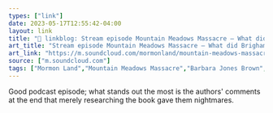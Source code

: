 ```yaml
---
types: ["link"]
date: 2023-05-17T12:55:42-04:00
layout: link
title: "🔗 linkblog: Stream episode Mountain Meadows Massacre — What did Brigham Young know and when did he know it? | Episode 286 by Mormon Land podcast | Listen online for free on SoundCloud'"
art_title: "Stream episode Mountain Meadows Massacre — What did Brigham Young know and when did he know it? | Episode 286 by Mormon Land podcast | Listen online for free on SoundCloud"
art_link: "https://m.soundcloud.com/mormonland/mountain-meadows-massacre-what-did-brigham-young-know-and-when-did-he-know-it-episode-286"
source: ["m.soundcloud.com"]
tags: ["Mormon Land","Mountain Meadows Massacre","Barbara Jones Brown","Rick Turley"]
---
```

Good podcast episode; what stands out the most is the authors' comments at the end that merely researching the book gave them nightmares.  
 
